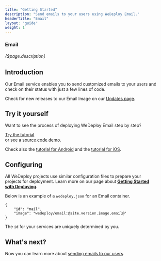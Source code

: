 ```yaml
---
title: "Getting Started"
description: "Send emails to your users using WeDeploy Email."
headerTitle: "Email"
layout: "guide"
weight: 1
---
```


### Email

###### {$page.description}

<article id="1">

## Introduction

Our Email service enables you to send customized emails to your users and check on their status with just a few lines of code.

<aside>

Check for new releases to our Email Image on our [Updates page](/updates/services/email).

</aside>

</article>

<article id="2">

## Try it yourself

Want to see the process of deploying WeDeploy Email step by step?

<div class="guide-btn-cta">
	<a class="btn btn-accent btn-sm" href="/tutorials/email-web/" target="_blank" data-senna-off>
		<span class="icon-16-external"></span>Try the tutorial
	</a>
</div>

<div class="guide-aux-cta">
	or see a <a href="https://github.com/wedeploy/boilerplate-email" target="_blank" data-senna-off>source code demo</a>.
</div>

Check also the <a href="/tutorials/email-android/" target="_blank" data-senna-off>tutorial for Android</a> and the <a href="/tutorials/email-ios/" target="_blank" data-senna-off>tutorial for iOS</a>.

</article>

<article id="3">

## Configuring

<aside>

All WeDeploy projects use similar configuration files to prepare your projects for deployment. Learn more on our page about <strong><a href="/docs/deploy/getting-started/">Getting Started with Deploying</a></strong>.

</aside>

Below is an example of a `wedeploy.json` for an Email container.

```application/json
{
	"id": "mail",
	"image": "wedeploy/email:@site.version.image.email@"
}
```

The `id` for your services are uniquely determined by you.

</article>

## What's next?

Now you can learn more about [sending emails to our users](/docs/email/sending-email/).
